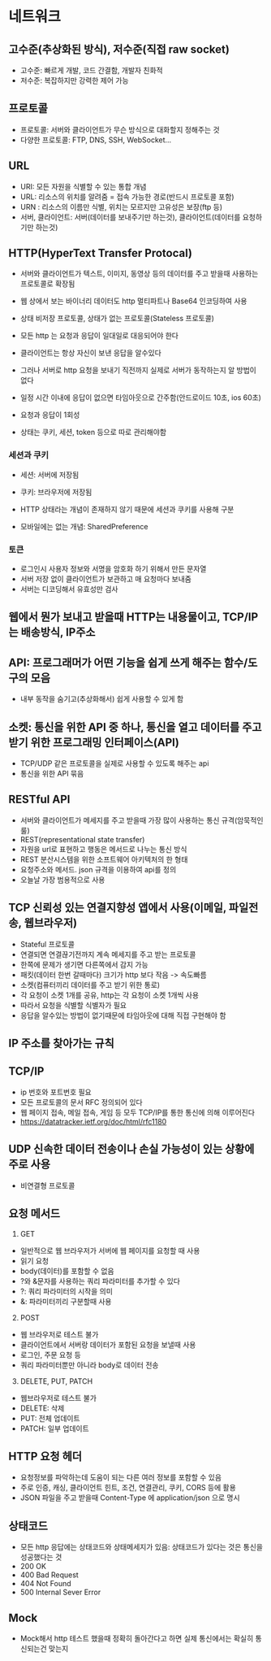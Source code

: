 # 네트워크

## 고수준(추상화된 방식), 저수준(직접 raw socket)
- 고수준: 빠르게 개발, 코드 간결함, 개발자 친화적
- 저수준: 복잡하지만 강력한 제어 가능

## 프로토콜
- 프로토콜: 서버와 클라이언트가 무슨 방식으로 대화할지 정해주는 것
- 다양한 프로토콜: FTP, DNS, SSH, WebSocket...

## URL
- URI: 모든 자원을 식별할 수 있는 통합 개념
- URL: 리소스의 위치를 알려줌 = 접속 가능한 경로(반드시 프로토콜 포함)
- URN : 리소스의 이름만 식별, 위치는 모르지만 고유성은 보장(ftp 등)
- 서버, 클라이언트: 서버(데이터를 보내주기만 하는것), 클라이언트(데이터를 요청하기만 하는것)

## HTTP(HyperText Transfer Protocal)
- 서버와 클라이언트가 텍스트, 이미지, 동영상 등의 데이터를 주고 받을때 사용하는 프로토콜로 확장됨
- 웹 상에서 보는 바이너리 데이터도 http 멀티파트나 Base64 인코딩하여 사용
- 상태 비저장 프로토콜, 상태가 없는 프로토콜(Stateless 프로토콜)
- 모든 http 는 요청과 응답이 일대일로 대응되어야 한다
- 클라이언트는 항상 자신이 보낸 응답을 알수있다
- 그러나 서버로 http 요청을 보내기 직전까지 실제로 서버가 동작하는지 알 방법이 없다
- 일정 시간 이내에 응답이 없으면 타임아웃으로 간주함(안드로이드 10초, ios 60초)

- 요청과 응답이 1회성
- 상태는 쿠키, 세션, token 등으로 따로 관리해야함

### 세션과 쿠키
- 세션: 서버에 저장됨
- 쿠키: 브라우저에 저장됨

- HTTP 상태라는 개념이 존재하지 않기 때문에 세션과 쿠키를 사용해 구분
- 모바일에는 없는 개념: SharedPreference


### 토큰
- 로그인시 사용자 정보와 서명을 암호화 하기 위해서 만든 문자열
- 서버 저장 없이 클라이언트가 보관하고 매 요청마다 보내줌
- 서버는 디코딩해서 유효성만 검사

## 웹에서 뭔가 보내고 받을때 HTTP는 내용물이고, TCP/IP는 배송방식, IP주소

## API: 프로그래머가 어떤 기능을 쉽게 쓰게 해주는 함수/도구의 모음
- 내부 동작을 숨기고(추상화해서) 쉽게 사용할 수 있게 함

## 소켓: 통신을 위한 API 중 하나, 통신을 열고 데이터를 주고받기 위한 프로그래밍 인터페이스(API)
- TCP/UDP 같은 프로토콜을 실제로 사용할 수 있도록 해주는 api
- 통신을 위한 API 묶음

## RESTful API
- 서버와 클라이언트가 메세지를 주고 받을때 가장 많이 사용하는 통신 규격(암묵적인 룰)
- REST(representational state transfer)
- 자원을 url로 표현하고 행동은 메서드로 나누는 통신 방식
- REST 분산시스템을 위한 소프트웨어 아키텍처의 한 형태
- 요청주소와 메서드. json 규격을 이용하여 api를 정의
- 오늘날 가장 범용적으로 사용


## TCP 신뢰성 있는 연결지향성 앱에서 사용(이메일, 파일전송, 웹브라우저)
- Stateful 프로토콜
- 연결되면 연결끊기전까지 계속 메세지를 주고 받는 프로토콜
- 한쪽에 문제가 생기면 다른쪽에서 감지 가능
- 패킷(데이터 한번 갈때마다) 크기가 http 보다 작음 -> 속도빠름
- 소켓(컴퓨터끼리 데이터를 주고 받기 위한 통로)
- 각 요청이 소켓 1개를 공유, http는 각 요청이 소켓 1개씩 사용
- 따라서 요청을 식별할 식별자가 필요
- 응답을 알수있는 방법이 없기때문에 타임아웃에 대해 직접 구현해야 함

## IP 주소를 찾아가는 규칙

## TCP/IP 
- ip 번호와 포트번호 필요
- 모든 프로토콜의 문서 RFC 정의되어 있다
- 웹 페이지 접속, 메일 접속, 게임 등 모두 TCP/IP를 통한 통신에 의해 이루어진다
- https://datatracker.ietf.org/doc/html/rfc1180

## UDP 신속한 데이터 전송이나 손실 가능성이 있는 상황에 주로 사용
- 비연결형 프로토콜

## 요청 메서드
1. GET
- 일반적으로 웹 브라우저가 서버에 웹 페이지를 요청할 때 사용
- 읽기 요청
- body(데이터)를 포함할 수 없음
- ?와 &문자를 사용하는 쿼리 파라미터를 추가할 수 있다
- ?: 쿼리 파라미터의 시작을 의미
- &: 파라미터끼리 구분할때 사용

2. POST
- 웹 브라우저로 테스트 불가
- 클라이언트에서 서버랑 데이터가 포함된 요청을 보낼때 사용
- 로그인, 주문 요청 등
- 쿼리 파라미터뿐만 아니라 body로 데이터 전송

3. DELETE, PUT, PATCH
- 웹브라우저로 테스트 불가
- DELETE: 삭제
- PUT: 전체 업데이트
- PATCH: 일부 업데이트

## HTTP 요청 헤더
- 요청정보를 파악하는데 도움이 되는 다른 여러 정보를 포함할 수 있음
- 주로 인증, 캐싱, 클라이언트 힌트, 조건, 연결관리, 쿠키, CORS 등에 활용
- JSON 파일을 주고 받을때 Content-Type 에 application/json 으로 명시

## 상태코드
- 모든 http 응답에는 상태코드와 상태메세지가 있음: 상태코드가 있다는 것은 통신을 성공했다는 것
- 200 OK
- 400 Bad Request
- 404 Not Found
- 500 Internal Sever Error

## Mock 
- Mock해서 http 테스트 했을때 정확히 돌아간다고 하면 실제 통신에서는 확실히 통신되는건 맞는지
